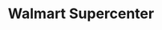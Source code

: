 ---
title: "Walmart Supercenter"
url: /owensboro/walmart-supercenter-leitchfield-road/
shop: supermarket
---